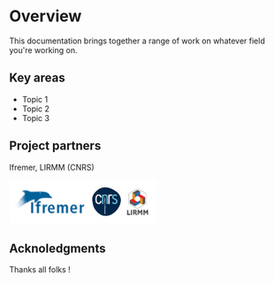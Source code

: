 # Overview

This documentation brings together a range of work on whatever field you're working on.


## Key areas

- Topic 1
- Topic 2
- Topic 3


## Project partners

Ifremer, LIRMM (CNRS)

![](./assets/logo_banner.png)

## Acknoledgments

Thanks all folks !
